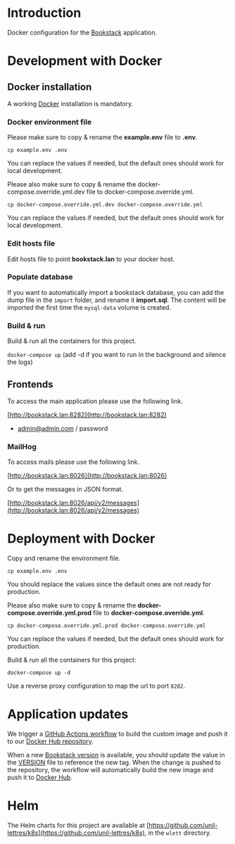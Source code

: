 # Introduction

Docker configuration for the [Bookstack](https://github.com/BookStackApp/BookStack) application.

# Development with Docker

## Docker installation

A working [Docker](https://docs.docker.com/engine/install/) installation is mandatory.

### Docker environment file

Please make sure to copy & rename the **example.env** file to **.env**.

``cp example.env .env``

You can replace the values if needed, but the default ones should work for local development.

Please also make sure to copy & rename the docker-compose.override.yml.dev file to docker-compose.override.yml.

``cp docker-compose.override.yml.dev docker-compose.override.yml``

You can replace the values if needed, but the default ones should work for local development.

### Edit hosts file

Edit hosts file to point **bookstack.lan** to your docker host.

### Populate database

If you want to automatically import a bookstack database, you can add the dump file in the `import` folder, and rename it **import.sql**. The content will be imported the first time the `mysql-data` volume is created.

### Build & run

Build & run all the containers for this project.

``docker-compose up`` (add -d if you want to run in the background and silence the logs)


## Frontends

To access the main application please use the following link.

[http://bookstack.lan:8282](http://bookstack.lan:8282)

+ admin@admin.com / password

### MailHog

To access mails please use the following link.

[http://bookstack.lan:8026](http://bookstack.lan:8026)

Or to get the messages in JSON format.

[http://bookstack.lan:8026/api/v2/messages](http://bookstack.lan:8026/api/v2/messages)

# Deployment with Docker

Copy and rename the environment file.

``cp example.env .env``

You should replace the values since the default ones are not ready for production.

Please also make sure to copy & rename the **docker-compose.override.yml.prod** file to **docker-compose.override.yml**.

`cp docker-compose.override.yml.prod docker-compose.override.yml`

You can replace the values if needed, but the default ones should work for production.

Build & run all the containers for this project:

`docker-compose up -d`

Use a reverse proxy configuration to map the url to port `8282`.

# Application updates

We trigger a [GitHub Actions workflow](https://github.com/unil-lettres/bookstack/blob/main/.github/workflows/docker.yml) to build the custom image and push it to our [Docker Hub repository](https://hub.docker.com/repository/docker/unillett/bookstack/general).

When a new [Bookstack version](https://github.com/BookStackApp/BookStack/releases) is available, you should update the value in the [VERSION](https://github.com/unil-lettres/bookstack/blob/main/VERSION) file to reference the new tag. When the change is pushed to the repository, the workflow will automatically build the new image and push it to [Docker Hub](https://hub.docker.com/repository/docker/unillett/bookstack/general).

# Helm

The Helm charts for this project are available at [https://github.com/unil-lettres/k8s](https://github.com/unil-lettres/k8s), in the ``wlett`` directory.
